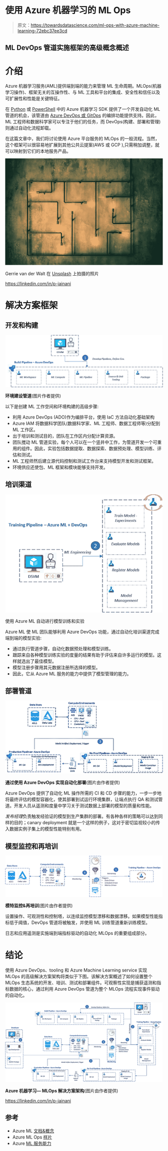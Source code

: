 # 使用 Azure 机器学习的 ML Ops

> 原文：<https://towardsdatascience.com/ml-ops-with-azure-machine-learning-72ebc37ee3cd>

## ML DevOps 管道实施框架的高级概念概述

# 介绍

Azure 机器学习服务(AML)提供端到端的能力来管理 ML 生命周期。MLOps(机器学习操作)、框架无关的互操作性、与 ML 工具和平台的集成、安全性和信任以及可扩展性和性能是关键特征。

在 [Python](https://docs.microsoft.com/en-us/python/api/overview/azure/ml/) 或 [PowerShell](https://docs.microsoft.com/en-us/cli/azure/ml) 中的 Azure 机器学习 SDK 提供了一个开发自动化 ML 管道的机会，该管道由 [Azure DevOps 或 GitOps](https://github.com/microsoft/MLOps) 的编排功能提供支持。因此，ML 工程师和数据科学家可以专注于他们的任务，而 DevOps(构建、部署和管理)则通过自动化流程卸载。

在这篇文章中，我们将讨论使用 Azure 平台服务的 MLOps 的一般流程。当然，这个框架可以很容易地扩展到其他公共云提案(AWS 或 GCP ),只需稍加调整，就可以映射到它们的本地服务产品。

![](img/0cb473bfe7859f3e4c53bab385d3975d.png)

Gerrie van der Walt 在 [Unsplash](https://unsplash.com?utm_source=medium&utm_medium=referral) 上拍摄的照片

<https://linkedin.com/in/p-jainani>  

# 解决方案框架

## 开发和构建

![](img/2b0bc17e607e1050fc9a6862c88bb42c.png)

**环境建设管道**(图片作者提供)

以下是创建 ML 工作空间和环境构建的高级步骤:

*   利用 Azure DevOps (ADO)作为编排平台，使用 IaC 方法自动化基础架构
*   Azure IAM 将数据科学团队(数据科学家、ML 工程师、数据工程师等)分配到 ML 工作区。
*   出于培训和测试目的，团队在工作区内分配计算资源。
*   团队搅动 ML 管道实验，每个人可以在一个竖井中工作，为管道开发一个可重用的组件。因此，实验包括数据提取、数据探索、数据预处理、模型训练、评估和测试。
*   ML 工程师然后建立源代码控制和测试工作台来支持模型开发和测试框架。
*   环境供应还使包、ML 框架和模块能够支持开发。

## 培训渠道

![](img/a64dd9e92d0c49ce328aa24b91798938.png)

使用 Azure ML 自动进行模型训练和实验

Azure ML 使 ML 团队能够利用 Azure DevOps 功能，通过自动化培训渠道完成端到端的模型实验:

*   通过执行管道步骤，自动化数据预处理和模型训练。
*   跟踪来自各种模型训练实验的度量的结果有助于评估来自许多运行的模型。这样就选出了最佳模型。
*   模型注册步骤用其元数据注册所选择的模型。
*   因此，它从 Azure ML 服务的能力中提供了模型管理的能力。

## 部署管道

![](img/d7c6bd100d4422592b59337d4f6066b2.png)

**通过使用 Azure DevOps 实现自动化部署**(图片由作者提供)

Azure DevOps 提供了自动化 ML 操作所需的 CI 和 CD 步骤的能力，一步一步地将最终评估的模型容器化，使其部署到试运行环境集群，让端点执行 QA 和测试管道。开发人员从遥测和度量中学习关于测试数据上部署的模型的质量和性能。

*发布经理*负责触发经验证的模型到生产集群的部署。有各种各样的策略可以达到同样的目的；canary deployment 就是一个这样的例子，这对于密切监视较小的传入数据实例子集上的模型性能特别有用。

## 模型监控和再培训

![](img/4cee4fa557979ec70cd97aba19171588.png)

**模特监控&再培训**(图片由作者提供)

设置操作、可观测性和控制塔，以连续监控模型漂移和数据漂移。如果模型性能指标低于阈值，DevOps 管道将被触发，并使用 ML 训练管道重新训练模型。

日志和应用遥测是实施端到端指标驱动的自动化 MLOps 的重要组成部分。

# 结论

使用 Azure DevOps、tooling 和 Azure Machine Learning service 实现 MLOps 的高级解决方案架构将类似于下图。该解决方案概述了如何设置整个 MLOps 生态系统的开发、培训、测试和部署组件。可观察性实现是捕获遥测和指标数据的核心，通过利用 Azure DevOps 管道为整个 MLOps 流程实现事件驱动的自动化。

![](img/cb4109fe38f45fd149b3fa3b76689095.png)

**Azure 机器学习— MLOps 解决方案架构**(图片由作者提供)

<https://linkedin.com/in/p-jainani>  

## 参考

*   Azure ML [文档&概念](https://docs.microsoft.com/en-us/azure/machine-learning/concept-azure-machine-learning-architecture)
*   Azure ML Ops [样片](https://github.com/microsoft/MLOps)
*   Azure [ML 服务能力](/azure-machine-learning-service-part-1-an-introduction-739620d1127b)